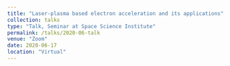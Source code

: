 ```yaml
---
title: "Laser-plasma based electron acceleration and its applications"
collection: talks
type: "Talk, Seminar at Space Science Institute"
permalink: /talks/2020-06-talk
venue: "Zoom"
date: 2020-06-17
location: "Virtual"
---
```


